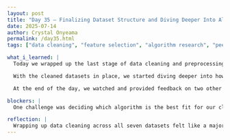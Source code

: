 ```yaml
---
layout: post
title: "Day 35 – Finalizing Dataset Structure and Diving Deeper Into Algorithms"
date: 2025-07-14
author: Crystal Onyeama
permalink: /day35.html
tags: ["data cleaning", "feature selection", "algorithm research", "peer feedback", "AI modeling"]

what_i_learned: |
  Today we wrapped up the last stage of data cleaning and preprocessing. We reviewed all seven datasets, dropped columns we found irrelevant, and kept only those that we believe are essential for accurately classifying the skin lesion images. This included refining our focus on key features like fitzpatrick_skin_type, anatom_site_general, and other clinical metadata.

  With the cleaned datasets in place, we started diving deeper into how we could integrate DCAN, Grad-CAM, and SHAP into our modeling pipeline. These algorithms not only improve interpretability but also help reveal what features the model is learning from during classification.

  At the end of the day, we watched and provided feedback on two other group presentations. It was helpful to see different approaches and offer both encouragement and constructive critique.

blockers: |
  One challenge was deciding which algorithm is the best fit for our classification task. Each method offers different insights, so understanding how to integrate them without complicating our workflow too much is still something we’re figuring out.

reflection: |
  Wrapping up data cleaning across all seven datasets felt like a major accomplishment. With that done, we’re now shifting gears into modeling and implementation. I also really appreciated seeing how other teams presented their work—it gave me ideas for how to improve our own.
---
```

